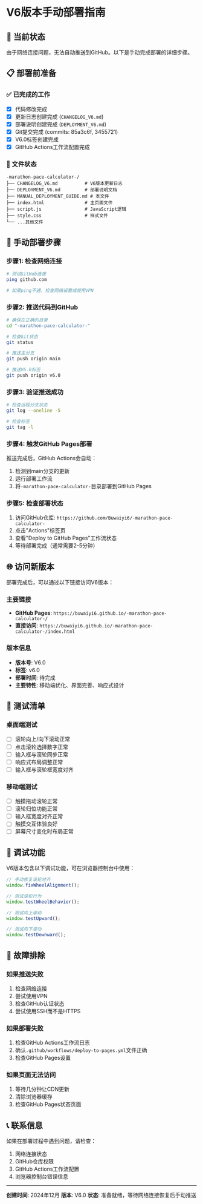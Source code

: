 # V6版本手动部署指南

## 🚨 当前状态

由于网络连接问题，无法自动推送到GitHub。以下是手动完成部署的详细步骤。

## 📋 部署前准备

### ✅ 已完成的工作
- [x] 代码修改完成
- [x] 更新日志创建完成 (`CHANGELOG_V6.md`)
- [x] 部署说明创建完成 (`DEPLOYMENT_V6.md`)
- [x] Git提交完成 (commits: 85a3c6f, 3455721)
- [x] V6.0标签创建完成
- [x] GitHub Actions工作流配置完成

### 📁 文件状态
```
-marathon-pace-calculator-/
├── CHANGELOG_V6.md          # V6版本更新日志
├── DEPLOYMENT_V6.md         # 部署说明文档
├── MANUAL_DEPLOYMENT_GUIDE.md # 本文件
├── index.html               # 主页面文件
├── script.js                # JavaScript逻辑
├── style.css                # 样式文件
└── ...其他文件
```

## 🔧 手动部署步骤

### 步骤1: 检查网络连接
```bash
# 测试GitHub连接
ping github.com

# 如果ping不通，检查网络设置或使用VPN
```

### 步骤2: 推送代码到GitHub
```bash
# 确保在正确的目录
cd "-marathon-pace-calculator-"

# 检查Git状态
git status

# 推送主分支
git push origin main

# 推送V6.0标签
git push origin v6.0
```

### 步骤3: 验证推送成功
```bash
# 检查远程分支状态
git log --oneline -5

# 检查标签
git tag -l
```

### 步骤4: 触发GitHub Pages部署
推送完成后，GitHub Actions会自动：
1. 检测到main分支的更新
2. 运行部署工作流
3. 将`-marathon-pace-calculator-`目录部署到GitHub Pages

### 步骤5: 检查部署状态
1. 访问GitHub仓库: `https://github.com/Buwaiyi6/-marathon-pace-calculator-`
2. 点击"Actions"标签页
3. 查看"Deploy to GitHub Pages"工作流状态
4. 等待部署完成（通常需要2-5分钟）

## 🌐 访问新版本

部署完成后，可以通过以下链接访问V6版本：

### 主要链接
- **GitHub Pages**: `https://buwaiyi6.github.io/-marathon-pace-calculator-/`
- **直接访问**: `https://buwaiyi6.github.io/-marathon-pace-calculator-/index.html`

### 版本信息
- **版本号**: V6.0
- **标签**: v6.0
- **部署时间**: 待完成
- **主要特性**: 移动端优化、界面完善、响应式设计

## 🧪 测试清单

### 桌面端测试
- [ ] 滚轮向上/向下滚动正常
- [ ] 点击滚轮选择数字正常
- [ ] 输入框与滚轮同步正常
- [ ] 响应式布局调整正常
- [ ] 输入框与滚轮框宽度对齐

### 移动端测试
- [ ] 触摸拖动滚轮正常
- [ ] 滚轮归位功能正常
- [ ] 输入框宽度对齐正常
- [ ] 触摸交互体验良好
- [ ] 屏幕尺寸变化时布局正常

## 🔧 调试功能

V6版本包含以下调试功能，可在浏览器控制台中使用：

```javascript
// 手动修复滚轮对齐
window.fixWheelAlignment();

// 测试滚轮行为
window.testWheelBehavior();

// 测试向上滚动
window.testUpward();

// 测试向下滚动
window.testDownward();
```

## 🚨 故障排除

### 如果推送失败
1. 检查网络连接
2. 尝试使用VPN
3. 检查GitHub认证状态
4. 尝试使用SSH而不是HTTPS

### 如果部署失败
1. 检查GitHub Actions工作流日志
2. 确认`.github/workflows/deploy-to-pages.yml`文件正确
3. 检查GitHub Pages设置

### 如果页面无法访问
1. 等待几分钟让CDN更新
2. 清除浏览器缓存
3. 检查GitHub Pages状态页面

## 📞 联系信息

如果在部署过程中遇到问题，请检查：
1. 网络连接状态
2. GitHub仓库权限
3. GitHub Actions工作流配置
4. 浏览器控制台错误信息

---

**创建时间**: 2024年12月
**版本**: V6.0
**状态**: 准备就绪，等待网络连接恢复后手动推送
